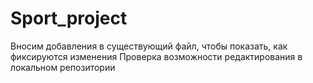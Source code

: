# Sport_project
Вносим добавления в существующий файл, чтобы показать, как фиксируются изменения
Проверка возможности редактирования в локальном репозитории
